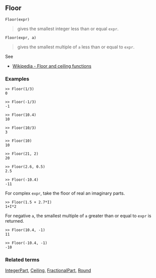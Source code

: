 ## Floor

```
Floor(expr)
```

> gives the smallest integer less than or equal `expr`. 

```
Floor(expr, a)
```

> gives the smallest multiple of `a` less than or equal to `expr`. 

See
* [Wikipedia - Floor and ceiling functions](https://en.wikipedia.org/wiki/Floor_and_ceiling_functions)

### Examples

```
>> Floor(1/3)
0

>> Floor(-1/3)
-1

>> Floor(10.4)    
10    
 
>> Floor(10/3)    
3    
 
>> Floor(10)    
10    
 
>> Floor(21, 2)    
20    
 
>> Floor(2.6, 0.5)    
2.5    
 
>> Floor(-10.4)    
-11    
```

For complex `expr`, take the floor of real an imaginary parts.

```
>> Floor(1.5 + 2.7*I)    
1+I*2   
```

For negative `a`, the smallest multiple of `a` greater than or equal to `expr` is returned.
   
```
>> Floor(10.4, -1)    
11    
 
>> Floor(-10.4, -1)    
-10    
```

### Related terms 
[IntegerPart](IntegerPart.md), [Ceiling](Ceiling.md), [FractionalPart](FractionalPart.md), [Round](Round.md)
